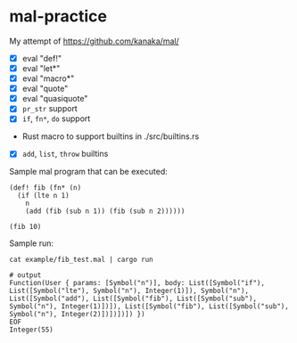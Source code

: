 # mal-practice
My attempt of https://github.com/kanaka/mal/

- [x] eval "def!"
- [x] eval "let*"
- [x] eval "macro*"
- [x] eval "quote"
- [x] eval "quasiquote"
- [x] `pr_str` support
- [x] `if`, `fn*`, `do` support
- Rust macro to support builtins in ./src/builtins.rs
- [x] `add`, `list`, `throw` builtins

Sample mal program that can be executed:
```
(def! fib (fn* (n)
  (if (lte n 1)
    n
    (add (fib (sub n 1)) (fib (sub n 2))))))

(fib 10)
```

Sample run:
```
cat example/fib_test.mal | cargo run

# output
Function(User { params: [Symbol("n")], body: List([Symbol("if"), List([Symbol("lte"), Symbol("n"), Integer(1)]), Symbol("n"), List([Symbol("add"), List([Symbol("fib"), List([Symbol("sub"), Symbol("n"), Integer(1)])]), List([Symbol("fib"), List([Symbol("sub"), Symbol("n"), Integer(2)])])])]) })
EOF
Integer(55)
```
